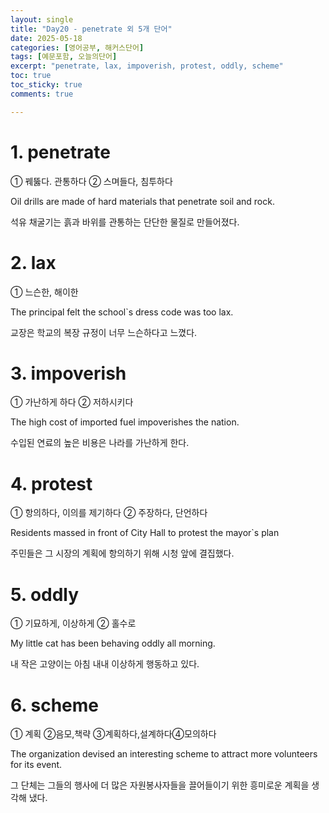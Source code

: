 ```yaml
---
layout: single
title: "Day20 - penetrate 외 5개 단어"
date: 2025-05-18
categories: [영어공부, 해커스단어]
tags: [예문포함, 오늘의단어]
excerpt: "penetrate, lax, impoverish, protest, oddly, scheme"
toc: true
toc_sticky: true
comments: true

---
```


# 1. penetrate
① 꿰뚫다. 관통하다 ② 스며들다, 침투하다

Oil drills are made of hard materials that penetrate soil and rock.

석유 채굴기는 흙과 바위를 관통하는 단단한 물질로 만들어졌다.

# 2. lax
① 느슨한, 해이한

The principal felt the school`s dress code was too lax.

교장은 학교의 복장 규정이 너무 느슨하다고 느꼈다.

# 3. impoverish
① 가난하게 하다 ② 저하시키다

The high cost of imported fuel impoverishes the nation.

수입된 연료의 높은 비용은 나라를 가난하게 한다.

# 4. protest
① 항의하다, 이의를 제기하다 ② 주장하다, 단언하다

Residents massed in front of City Hall to protest the mayor`s plan

주민들은 그 시장의 계획에 항의하기 위해 시청 앞에 결집했다.

# 5. oddly
① 기묘하게, 이상하게 ② 홀수로

My little cat has been behaving oddly all morning.

내 작은 고양이는 아침 내내 이상하게 행동하고 있다.

# 6. scheme
① 계획 ②음모,책략 ③계획하다,설계하다④모의하다

The organization devised an interesting scheme to attract more volunteers for its event.

그 단체는 그들의 행사에 더 많은 자원봉사자들을 끌어들이기 위한 흥미로운 계획을 생각해 냈다.